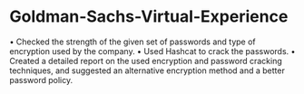 # Goldman-Sachs-Virtual-Experience

• Checked the strength of the given set of passwords and type of encryption used by the company. 
• Used Hashcat to crack the passwords. 
• Created a detailed report on the used encryption and password cracking techniques, and suggested an alternative encryption method and a better password policy. 
